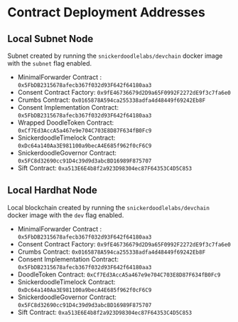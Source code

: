 # Contract Deployment Addresses

## Local Subnet Node

Subnet created by running the `snickerdoodlelabs/devchain` docker image with the `subnet` flag enabled.

- MinimalForwarder Contract : `0x5FbDB2315678afecb367f032d93F642f64180aa3`
- Consent Contract Factory: `0x9fE46736679d2D9a65F0992F2272dE9f3c7fa6e0`
- Crumbs Contract: `0x0165878A594ca255338adfa4d48449f69242Eb8F`
- Consent Implementation Contract: `0x5FbDB2315678afecb367f032d93F642f64180aa3`
- Wrapped DoodleToken Contract: `0xCf7Ed3AccA5a467e9e704C703E8D87F634fB0Fc9`
- SnickerdoodleTimelock Contract: `0xDc64a140Aa3E981100a9becA4E685f962f0cF6C9`
- SnickerdoodleGovernor Contract: `0x5FC8d32690cc91D4c39d9d3abcBD16989F875707`
- Sift Contract: `0xa513E6E4b8f2a923D98304ec87F64353C4D5C853`

## Local Hardhat Node

Local blockchain created by running the `snickerdoodlelabs/devchain` docker image with the `dev` flag enabled.

- MinimalForwarder Contract : `0x5FbDB2315678afecb367f032d93F642f64180aa3`
- Consent Contract Factory: `0x9fE46736679d2D9a65F0992F2272dE9f3c7fa6e0`
- Crumbs Contract: `0x0165878A594ca255338adfa4d48449f69242Eb8F`
- Consent Implementation Contract: `0x5FbDB2315678afecb367f032d93F642f64180aa3`
- DoodleToken Contract: `0xCf7Ed3AccA5a467e9e704C703E8D87F634fB0Fc9`
- SnickerdoodleTimelock Contract: `0xDc64a140Aa3E981100a9becA4E685f962f0cF6C9`
- SnickerdoodleGovernor Contract: `0x5FC8d32690cc91D4c39d9d3abcBD16989F875707`
- Sift Contract: `0xa513E6E4b8f2a923D98304ec87F64353C4D5C853`

